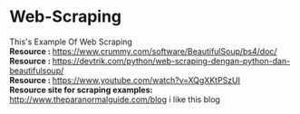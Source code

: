 # Web-Scraping
This's Example Of Web Scraping
<br>
<b>Resource : </b> https://www.crummy.com/software/BeautifulSoup/bs4/doc/
<br>
<b>Resource : </b> https://devtrik.com/python/web-scraping-dengan-python-dan-beautifulsoup/
<br>
<b>Resource : </b> https://www.youtube.com/watch?v=XQgXKtPSzUI
<br>
<b>Resource site for scraping examples: </b> http://www.theparanormalguide.com/blog i like this blog
